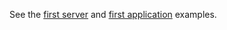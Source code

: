 See the [first server](technical-resources/restlet-framework/guide/2.2/introduction/first-steps/first-server "First server")
and [first application](technical-resources/restlet-framework/guide/2.2/introduction/first-steps/first-application "First application")
examples.
